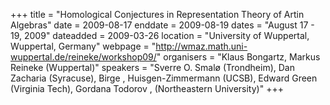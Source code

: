 +++
title = "Homological Conjectures in Representation Theory of Artin Algebras"
date = 2009-08-17
enddate = 2009-08-19
dates = "August 17 - 19, 2009"
dateadded = 2009-03-26
location = "University of Wuppertal, Wuppertal, Germany"
webpage = "http://wmaz.math.uni-wuppertal.de/reineke/workshop09/"
organisers = "Klaus Bongartz, Markus Reineke (Wuppertal)"
speakers = "Sverre O. Smalø (Trondheim), Dan Zacharia (Syracuse), Birge , Huisgen-Zimmermann (UCSB), Edward Green (Virginia Tech), Gordana Todorov , (Northeastern University)"
+++

